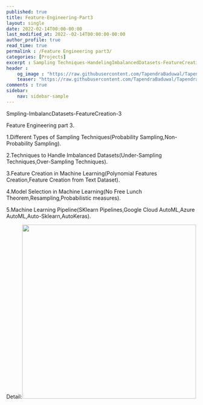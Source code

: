 ```yaml
---
published: true
title: Feature-Engineering-Part3
layout: single
date: 2022-02-14T00:00-00:00
last_modified_at: 2022--02-14T00:00:00-00:00
author_profile: true
read_time: true
permalink : /Feature Engineering part3/
categories: [Projects]
excerpt : Sampling Techniques-HandelingImbalancedDatasets-FeatureCreation-Model Selection-Machine Learning Pipeline.
header :
    og_image : "https://raw.githubusercontent.com/TapendraBaduwal/TapendraBaduwal.github.io/main/images/MLCycle.png"
    teaser: "https://raw.githubusercontent.com/TapendraBaduwal/TapendraBaduwal.github.io/main/images/MLCycle.png"
comments : true
sidebar:
    nav: sidebar-sample
---
```


Smpling-ImbalancDatasets-FeatureCreation-3


Feature Engineering part 3.

1.Different Types of Sampling Techniques(Probability Sampling,Non-Probability Sampling).

2.Techniques to Handle Imbalanced Datasets(Under-Sampling Techniques,Over-Sampling Techniques).

3.Feature Creation in Machine Learning(Polynomial Features Creation,Feature Creation from Text Dataset).

4.Model Selection in Machine Learning(No Free Lunch Theorem,Resampling,Probabilistic measures).

5.Machine Learning Pipeline(SKlearn Pipelines,Google Cloud AutoML,Azure AutoML,Auto-Sklearn,AutoKeras).

Detail:<a href="https://github.com/TapendraBaduwal/Feature_Engineering_3"><img src="https://github-link-card.s3.ap-northeast-1.amazonaws.com/TapendraBaduwal/Smpling-ImbalancDatasets-FeatureCreation-3.png" width="460px"></a>
